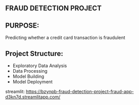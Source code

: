 ##  FRAUD DETECTION PROJECT 


## PURPOSE:  
Predicting whether a credit card transaction is fraudulent

## Project Structure:
- Exploratory Data Analysis
- Data Processing
- Model Building
- Model Deployment

streamlit: https://bzynpb-fraud-detection-project-fraud-app-d3kn7d.streamlitapp.com/
